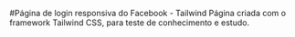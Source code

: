 #Página de login responsiva do Facebook - Tailwind
Página criada com o framework Tailwind CSS, para  teste de conhecimento e estudo.
